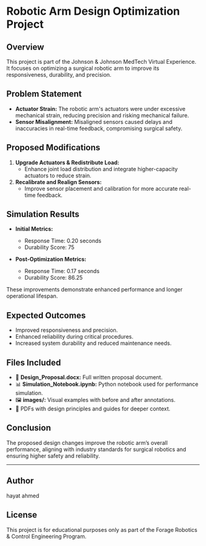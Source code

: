 # Robotic Arm Design Optimization Project

## Overview
This project is part of the Johnson & Johnson MedTech Virtual Experience. It focuses on optimizing a surgical robotic arm to improve its responsiveness, durability, and precision.

## Problem Statement
- **Actuator Strain:** The robotic arm's actuators were under excessive mechanical strain, reducing precision and risking mechanical failure.
- **Sensor Misalignment:** Misaligned sensors caused delays and inaccuracies in real-time feedback, compromising surgical safety.

## Proposed Modifications
1. **Upgrade Actuators & Redistribute Load:**
   - Enhance joint load distribution and integrate higher-capacity actuators to reduce strain.
2. **Recalibrate and Realign Sensors:**
   - Improve sensor placement and calibration for more accurate real-time feedback.

## Simulation Results
- **Initial Metrics:**
  - Response Time: 0.20 seconds
  - Durability Score: 75

- **Post-Optimization Metrics:**
  - Response Time: 0.17 seconds
  - Durability Score: 86.25

These improvements demonstrate enhanced performance and longer operational lifespan.


## Expected Outcomes
- Improved responsiveness and precision.
- Enhanced reliability during critical procedures.
- Increased system durability and reduced maintenance needs.

## Files Included
- 📄 **Design_Proposal.docx:** Full written proposal document.
- 📊 **Simulation_Notebook.ipynb:** Python notebook used for performance simulation.
- 🖼 **images/:** Visual examples with before and after annotations.
- 📄 PDFs with design principles and guides for deeper context.

## Conclusion
The proposed design changes improve the robotic arm’s overall performance, aligning with industry standards for surgical robotics and ensuring higher safety and reliability.

---

## Author
hayat ahmed

## License
This project is for educational purposes only as part of the Forage Robotics & Control Engineering Program.
